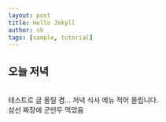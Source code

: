 ```yaml
---
layout: post
title: Hello Jekyll
author: sh
tags: [sample, tutorial]
---
```


## 오늘 저녁
<br/>
테스트로 글 올릴 겸... 저녁 식사 메뉴 적어 올립니다.<br/>
삼선 짜장에 군만두 먹었음

